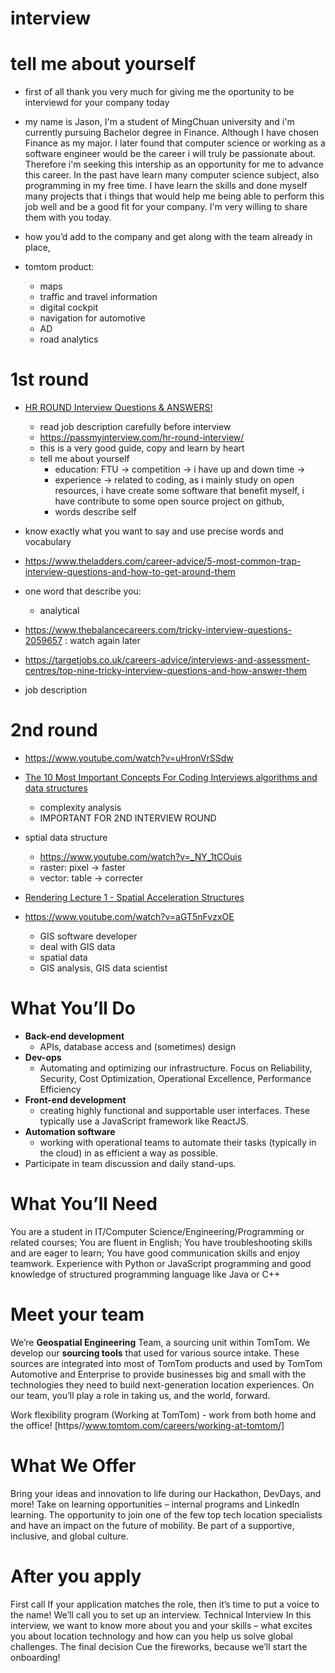 # interview

# tell me about yourself

- first of all thank you very much for giving me the oportunity to be interviewd for your company today
- my name is Jason, I'm a student of MingChuan university and i'm currently pursuing Bachelor degree in Finance. Although I have chosen Finance as my major. I later found that computer science or working as a software engineer would be the career i will truly be passionate about. Therefore i'm seeking this intership as an opportunity for me to advance this career. In the past have learn many computer science subject, also programming in my free time. I have learn the skills and done myself many projects that i things that would help me being able to perform this job well and be a good fit for your company. I'm very willing to share them with you today.

- how you’d add to the company and get along with the team already in place,
- tomtom product:
  - maps
  - traffic and travel information
  - digital cockpit
  - navigation for automotive
  - AD
  - road analytics

# 1st round

- [HR ROUND Interview Questions & ANSWERS! ](https://www.youtube.com/watch?v=CwUBnhDVKTg)
  - read job description carefully before interview
  - https://passmyinterview.com/hr-round-interview/
  - this is a very good guide, copy and learn by heart
  - tell me about yourself
    - education: FTU -> competition -> i have up and down time ->
    - experience -> related to coding, as i mainly study on open resources, i have create some software that benefit myself, i have contribute to some open source project on github,
    - words describe self
- know exactly what you want to say and use precise words and vocabulary
- https://www.theladders.com/career-advice/5-most-common-trap-interview-questions-and-how-to-get-around-them
- one word that describe you:
  - analytical
- https://www.thebalancecareers.com/tricky-interview-questions-2059657 : watch again later
- https://targetjobs.co.uk/careers-advice/interviews-and-assessment-centres/top-nine-tricky-interview-questions-and-how-answer-them

- job description

# 2nd round

- https://www.youtube.com/watch?v=uHronVrSSdw
- [The 10 Most Important Concepts For Coding Interviews algorithms and data structures](https://www.youtube.com/watch?v=Ge0Udbws1kc)

  - complexity analysis
  - IMPORTANT FOR 2ND INTERVIEW ROUND

- sptial data structure
  - https://www.youtube.com/watch?v=_NY_1tCOuis
  - raster: pixel -> faster
  - vector: table -> correcter
- [Rendering Lecture 1 - Spatial Acceleration Structures](https://www.youtube.com/watch?v=MzUxOe5x24w)
- https://www.youtube.com/watch?v=aGT5nFvzxOE
  - GIS software developer
  - deal with GIS data
  - spatial data
  - GIS analysis, GIS data scientist

# What You’ll Do

- **Back-end development**
  - APIs, database access and (sometimes) design
- **Dev-ops**
  - Automating and optimizing our infrastructure. Focus on Reliability, Security, Cost Optimization, Operational Excellence, Performance Efficiency
- **Front-end development**
  - creating highly functional and supportable user interfaces. These typically use a JavaScript framework like ReactJS.
- **Automation software**
  - working with operational teams to automate their tasks (typically in the cloud) in as efficient a way as possible.
- Participate in team discussion and daily stand-ups.

# What You’ll Need

You are a student in IT/Computer Science/Engineering/Programming or related courses;
You are fluent in English;
You have troubleshooting skills and are eager to learn;
You have good communication skills and enjoy teamwork.
Experience with Python or JavaScript programming and good knowledge of structured programming language like Java or C++

# Meet your team

We’re **Geospatial Engineering** Team, a sourcing unit within TomTom. We develop our **sourcing tools** that used for various source intake. These sources are integrated into most of TomTom products and used by TomTom Automotive and Enterprise to provide businesses big and small with the technologies they need to build next-generation location experiences. On our team, you’ll play a role in taking us, and the world, forward.

Work flexibility program (Working at TomTom) - work from both home and the office! [https//www.tomtom.com/careers/working-at-tomtom/]

# What We Offer

Bring your ideas and innovation to life during our Hackathon, DevDays, and more!
Take on learning opportunities – internal programs and LinkedIn learning.
The opportunity to join one of the few top tech location specialists and have an impact on the future of mobility.
Be part of a supportive, inclusive, and global culture.

# After you apply

First call If your application matches the role, then it’s time to put a voice to the name! We’ll call you to set up an interview.
Technical Interview In this interview, we want to know more about you and your skills – what excites you about location technology and how can you help us solve global challenges.
The final decision Cue the fireworks, because we’ll start the onboarding!
